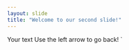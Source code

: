 ```yaml
---
layout: slide
title: "Welcome to our second slide!"
---
```

Your text
Use the left arrow to go back!
`
